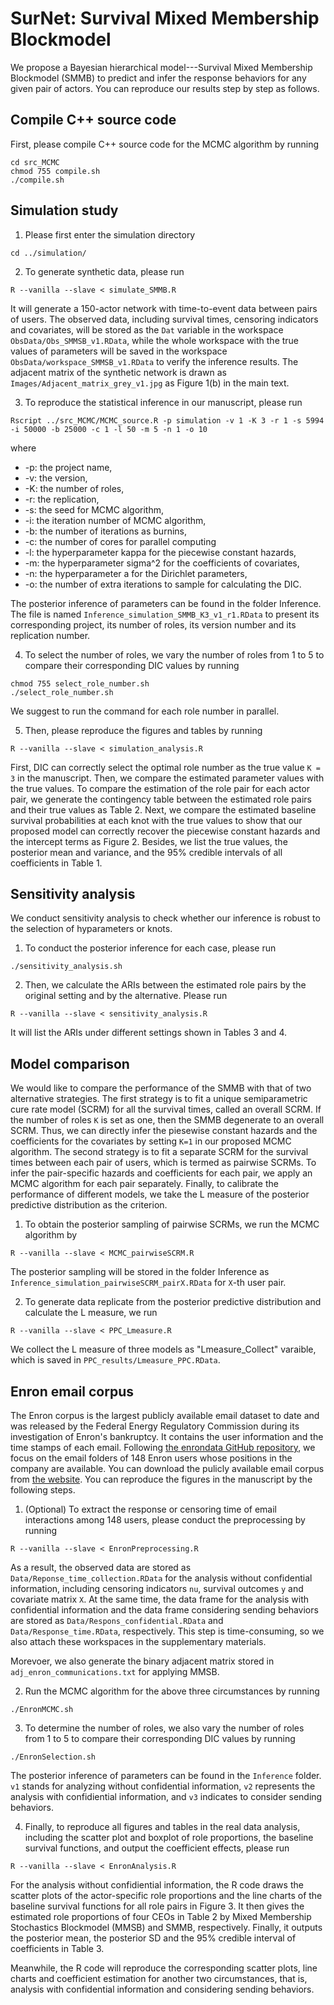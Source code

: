 # SurNet: Survival Mixed Membership Blockmodel

We propose a Bayesian hierarchical model---Survival Mixed Membership Blockmodel (SMMB) to predict and infer the response behaviors for any given pair of actors. You can reproduce our results step by step as follows.

## Compile C++ source code 

First, please compile C++ source code for the MCMC algorithm by running

```
cd src_MCMC
chmod 755 compile.sh
./compile.sh
```

## Simulation study 

1. Please first enter the simulation directory

```
cd ../simulation/
```

2. To generate synthetic data, please run 

```
R --vanilla --slave < simulate_SMMB.R
```

It will generate a 150-actor network with time-to-event data between pairs of users. The observed data, including survival times, censoring indicators and covariates, will be stored as the `Dat` variable in the workspace `ObsData/Obs_SMMSB_v1.RData`, while the whole workspace with the true values of parameters will be saved in the workspace `ObsData/workspace_SMMSB_v1.RData` to verify the inference results. The adjacent matrix of the synthetic network is drawn as `Images/Adjacent_matrix_grey_v1.jpg` as Figure 1(b) in the main text.

3. To reproduce the statistical inference in our manuscript, please run

```
Rscript ../src_MCMC/MCMC_source.R -p simulation -v 1 -K 3 -r 1 -s 5994 -i 50000 -b 25000 -c 1 -l 50 -m 5 -n 1 -o 10
```
where 

* -p: the project name, 
* -v: the version,
* -K: the number of roles,
* -r: the replication,
* -s: the seed for MCMC algorithm,
* -i: the iteration number of MCMC algorithm,
* -b: the number of iterations as burnins,
* -c: the number of cores for parallel computing
* -l: the hyperparameter kappa for the piecewise constant hazards,
* -m: the hyperparameter sigma^2 for the coefficients of covariates,
* -n: the hyperparameter a for the Dirichlet parameters,
* -o: the number of extra iterations to sample for calculating the DIC.

The posterior inference of parameters can be found in the folder Inference.  The file is named `Inference_simulation_SMMB_K3_v1_r1.RData` to present its corresponding project, its number of roles, its version number and its replication number. 

4. To select the number of roles, we vary the number of roles from 1 to 5 to compare their corresponding DIC values by running

```
chmod 755 select_role_number.sh
./select_role_number.sh
```

We suggest to run the command for each role number in parallel. 

5. Then, please reproduce the figures and tables by running

```
R --vanilla --slave < simulation_analysis.R
```

First, DIC can correctly select the optimal role number as the true value `K = 3` in the manuscript. Then, we compare the estimated parameter values with the true values. To compare the estimation of the role pair for each actor pair, we generate the contingency table between the estimated role pairs and their true values as Table 2. Next, we compare the estimated baseline survival probabilities at each knot with the true values to show that our proposed model can correctly recover the piecewise constant hazards and the intercept terms as Figure 2. Besides, we list the true values, the posterior mean and variance, and the 95% credible intervals of all coefficients in Table 1.


## Sensitivity analysis 

We conduct sensitivity analysis to check whether our inference is robust to the selection of hyparameters or knots. 
1. To conduct the posterior inference for each case, please run

```
./sensitivity_analysis.sh
```

2. Then, we calculate the ARIs between the estimated role pairs by the original setting and by the alternative. Please run

```
R --vanilla --slave < sensitivity_analysis.R
```

It will list the ARIs under different settings shown in Tables 3 and 4.

## Model comparison 

We would like to compare the performance of the SMMB with that of two alternative strategies. The first strategy is to fit a unique semiparametric cure rate model (SCRM) for all the survival times, called an overall SCRM. If the number of roles `K` is set as one, then the SMMB degenerate to an overall SCRM. Thus, we can directly infer the piesewise constant hazards and the coefficients for the covariates by setting `K=1` in our proposed MCMC algorithm. The second strategy is to fit a separate SCRM for the survival times between each pair of users, which is termed as pairwise SCRMs. To infer the pair-specific hazards and coefficients for each pair, we apply an MCMC algorithm for each pair separately. Finally, to calibrate the performance of different models, we take the L measure of the posterior predictive distribution as the criterion.

1. To obtain the posterior sampling of pairwise SCRMs, we run the MCMC algorithm by

```
R --vanilla --slave < MCMC_pairwiseSCRM.R
```

The posterior sampling will be stored in the folder Inference as `Inference_simulation_pairwiseSCRM_pairX.RData` for `X`-th user pair.

2. To generate data replicate from the posterior predictive distribution and calculate the L measure, we run

```
R --vanilla --slave < PPC_Lmeasure.R
```

We collect the L measure of three models as "Lmeasure_Collect" varaible, which is saved in `PPC_results/Lmeasure_PPC.RData`.


## Enron email corpus 

The Enron corpus is the largest publicly available email dataset to date and was released by the Federal Energy Regulatory Commission during its investigation of Enron's bankruptcy. It contains the user information and the time stamps of each email. Following [the enrondata GitHub repository](https://github.com/enrondata/enrondata/blob/master/data/misc/edo\_enron-custodians.txt), we focus on the email folders of 148 Enron users whose positions in the company are available. You can download the pulicly available email corpus from [the website](https://www.cs.cmu.edu/~./enron/). You can reproduce the figures in the manuscript by the following steps.


1. (Optional) To extract the response or censoring time of email interactions among 148 users, please conduct the preprocessing by running

```
R --vanilla --slave < EnronPreprocessing.R
```

As a result, the observed data are stored as `Data/Reponse_time_collection.RData` for the analysis without confidential information, including censoring indicators `nu`, survival outcomes `y` and covariate matrix `X`. At the same time, the data frame for the analysis with confidential information and the data frame considering sending behaviors are stored as `Data/Respons_confidential.RData` and `Data/Response_time.RData`, respectively. This step is time-consuming, so we also attach these workspaces in the supplementary materials.

Morevoer, we also generate the binary adjacent matrix stored in `adj_enron_communications.txt` for applying MMSB.

2. Run the MCMC algorithm for the above three circumstances by running 

```
./EnronMCMC.sh
```

3. To determine the number of roles, we also vary the number of roles from 1 to 5 to compare their corresponding DIC values by running

```
./EnronSelection.sh
```
The posterior inference of parameters can be found in the `Inference` folder. `v1` stands for analyzing without confidential information, `v2` represents the analysis with confidiential information, and `v3` indicates to consider sending behaviors. 


4. Finally, to reproduce all figures and tables in the real data analysis, including the scatter plot and boxplot of role proportions, the baseline survival functions, and output the coefficient effects, please run

```
R --vanilla --slave < EnronAnalysis.R
```

For the analysis without confidiential information, the R code draws the scatter plots of the actor-specific role proportions and the line charts of the baseline survival functions for all role pairs in Figure 3. It then gives the estimated role proportions of four CEOs in Table 2 by Mixed Membership Stochastics Blockmodel (MMSB) and SMMB, respectively. Finally, it outputs the posterior mean, the posterior SD and the 95% credible interval of coefficients in Table 3.

Meanwhile, the R code will reproduce the corresponding scatter plots, line charts and coefficient estimation for another two circumstances, that is, analysis with confidential information and considering sending behaviors.